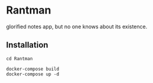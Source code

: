 # Rantman
glorified notes app, but no one knows about its existence.


## Installation

```
cd Rantman

docker-compose build
docker-compose up -d

```

